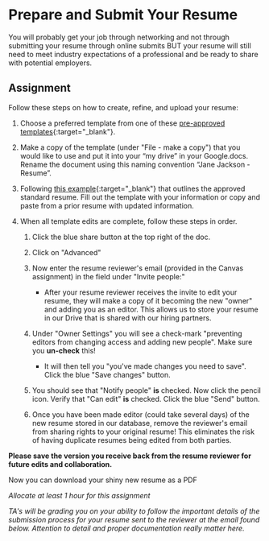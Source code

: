 # Prepare and Submit Your Resume

You will probably get your job through networking and not through submitting your resume through online submits BUT your resume will still need to meet industry expectations of a professional and be ready to share with potential employers. 

## Assignment

Follow these steps on how to create, refine, and upload your resume: 
 
1. Choose a preferred template from one of these [pre-approved templates](https://drive.google.com/drive/folders/1f2dnx38bZdBwgzynjc374T_EKgQkYPCO){:target="_blank"}.
  
1. Make a copy of the template (under "File - make a copy") that you would like to use and put it into your “my drive” in your Google.docs. Rename the document using this naming convention “Jane Jackson - Resume”. 

1. Following [this example](https://docs.google.com/drawings/d/1JlbA8PBqRfC_Nj4hpyduIlPUar8YjT-GzgvSCaojojA/edit){:target="_blank"} that outlines the approved standard resume. Fill out the template with your information or copy and paste from a prior resume with updated information. 

1. When all template edits are complete, follow these steps in order. 
    1. Click the blue share button at the top right of the doc.
    
    1. Click on "Advanced"
    
    1. Now enter the resume reviewer's email (provided in the Canvas assignment) in the field under "Invite people:"
        - After your resume reviewer receives the invite to edit your resume, they will make a copy of it becoming the new "owner" and adding you as an editor. This allows us to store your resume in our Drive that is shared with our hiring partners.
        
    1. Under "Owner Settings" you will see a check-mark "preventing editors from changing access and adding new people". Make sure you **un-check** this!
        - It will then tell you "you've made changes you need to save". Click the blue "Save changes" button.
        
    1. You should see that "Notify people" **is** checked. Now click the pencil icon. Verify that "Can edit" **is** checked. Click the blue "Send" button.
    
    1. Once you have been made editor (could take several days) of the new resume stored in our database, remove the reviewer's email from sharing rights to your original resume! This eliminates the risk of having duplicate resumes being edited from both parties. 
    
**Please save the version you receive back from the resume reviewer for future edits and collaboration.**
    
Now you can download your shiny new resume as a PDF

_Allocate at least 1 hour for this assignment_

_TA's will be grading you on your ability to follow the important details of the submission process for your resume sent to the reviewer at the email found below. Attention to detail and proper documentation really matter here._
